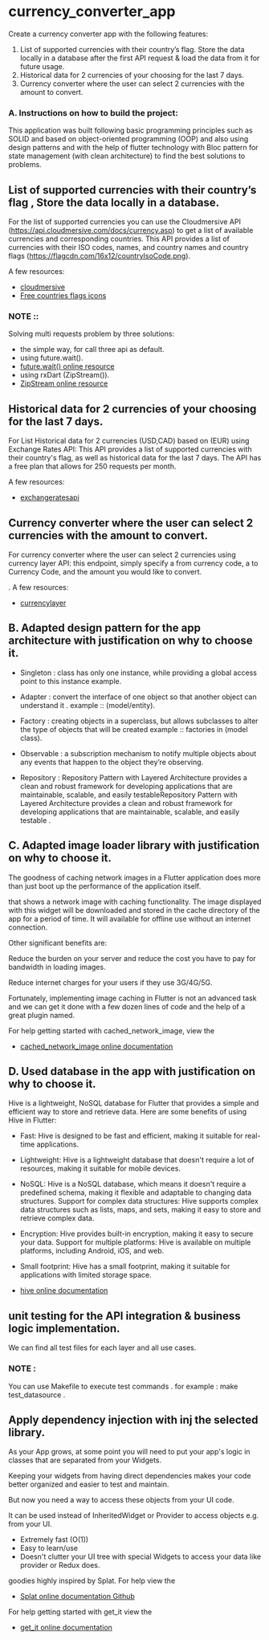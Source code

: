 # currency_converter_app

Create a currency converter app with the following features:
1. List of supported currencies with their country’s flag. Store the data locally in a database
after the first API request & load the data from it for future usage.
2. Historical data for 2 currencies of your choosing for the last 7 days.
3. Currency converter where the user can select 2 currencies with the amount to convert.

### A. Instructions on how to build the project:

This application was built following basic programming principles such as SOLID and based on object-oriented programming (OOP) and also using design patterns and with the help of flutter technology with Bloc pattern for state management (with clean architecture) to find the best solutions to problems.

## List of supported currencies with their country’s flag , Store the data locally in a database.

For the list of supported currencies you can use the Cloudmersive API (https://api.cloudmersive.com/docs/currency.asp) to get a list of available currencies and corresponding countries. This API provides a list of currencies with their ISO codes, names, and country names and country flags (https://flagcdn.com/16x12/countryIsoCode.png).

 A few resources:
- [cloudmersive](https://api.cloudmersive.com/docs/currency.asp)
- [Free countries flags icons](https://flagcdn.com/)

 ### NOTE ::

 Solving multi requests problem by three solutions:
  - the simple way, for call three api as default.
  - using future.wait().
  - [future.wait() online resource](https://api.flutter.dev/flutter/dart-async/Future/wait.html)
  - using rxDart (ZipStream()).
  - [ZipStream online resource](https://pub.dev/documentation/rxdart/latest/rx/ZipStream-class.html)
 
## Historical data for 2 currencies of your choosing for the last 7 days.
 
 For List Historical data for 2 currencies (USD,CAD) based on (EUR) using Exchange Rates API: This API provides a list of supported currencies with their country's flag, as well as historical data for the last 7 days. The API has a free plan that allows for 250 requests per month.

 A few resources:
- [exchangeratesapi](https://api.exchangeratesapi.io/)

## Currency converter where the user can select 2 currencies with the amount to convert.
 For currency converter where the user can select 2 currencies using currency layer API:  this endpoint, simply specify a from currency code, a to Currency Code, and the amount you would like to convert.

.
 A few resources:
- [currencylayer](https://api.currencylayer.com/)

## B. Adapted design pattern for the app architecture with justification on why to choose it.

- Singleton : class has only one instance, while providing a global access point to this instance example.

- Adapter : convert the interface of one object so that another object can understand it . example :: (model/entity).

- Factory : creating objects in a superclass, but allows subclasses to alter the type of objects that will be created example :: factories in (model class).

- Observable : a subscription mechanism to notify multiple objects about any events that happen to the object they’re observing.

- Repository : Repository Pattern with Layered Architecture provides a clean and robust framework for developing applications that are maintainable, scalable, and easily testableRepository Pattern with Layered Architecture provides a clean and robust framework for developing applications that are maintainable, scalable, and easily testable .


## C. Adapted image loader library with justification on why to choose it.

The goodness of caching network images in a Flutter application does more than just boot up the performance of the application itself.

that shows a network image with caching functionality.
The image displayed with this widget will be downloaded and stored in the cache directory of the app for a period of time.
It will available for offline use without an internet connection.

Other significant benefits are:

Reduce the burden on your server and reduce the cost you have to pay for bandwidth in loading images.

Reduce internet charges for your users if they use 3G/4G/5G.

Fortunately, implementing image caching in Flutter is not an advanced task and we can get it done with a few dozen lines of code and the help of a great plugin named.

For help getting started with cached_network_image, view the
- [cached_network_image online documentation](https://pub.dev/packages/cached_network_image)


## D. Used database in the app with justification on why to choose it.

Hive is a lightweight, NoSQL database for Flutter that provides a simple and efficient way to store and retrieve data. Here are some benefits of using Hive in Flutter:

- Fast: Hive is designed to be fast and efficient, making it suitable for real-time applications.
- Lightweight: Hive is a lightweight database that doesn't require a lot of resources, making it suitable for mobile devices.
- NoSQL: Hive is a NoSQL database, which means it doesn't require a predefined schema, making it flexible and adaptable to changing data structures.
Support for complex data structures: Hive supports complex data structures such as lists, maps, and sets, making it easy to store and retrieve complex data.
- Encryption: Hive provides built-in encryption, making it easy to secure your data.
Support for multiple platforms: Hive is available on multiple platforms, including Android, iOS, and web.
- Small footprint: Hive has a small footprint, making it suitable for applications with limited storage space.

- [hive online documentation](https://pub.dev/packages/hive)


## unit testing for the API integration & business logic implementation.
We can find all test files for each layer and all use cases.

### NOTE : 
You can use Makefile to execute test commands .
for example : make test_datasource .
## Apply dependency injection with inj the selected library.

As your App grows, at some point you will need to put your app's logic in classes that are separated from your Widgets.

Keeping your widgets from having direct dependencies makes your code better organized and easier to test and maintain.

But now you need a way to access these objects from your UI code.

It can be used instead of InheritedWidget or Provider to access objects e.g. from your UI.

- Extremely fast (O(1))
- Easy to learn/use
- Doesn't clutter your UI tree with special Widgets to access your data like provider or Redux does.

goodies highly inspired by Splat.
For help view the
- [Splat online documentation Github](https://github.com/reactiveui/splat)

For help getting started with get_it view the
- [get_it online documentation](https://pub.dev/packages/get_it)

